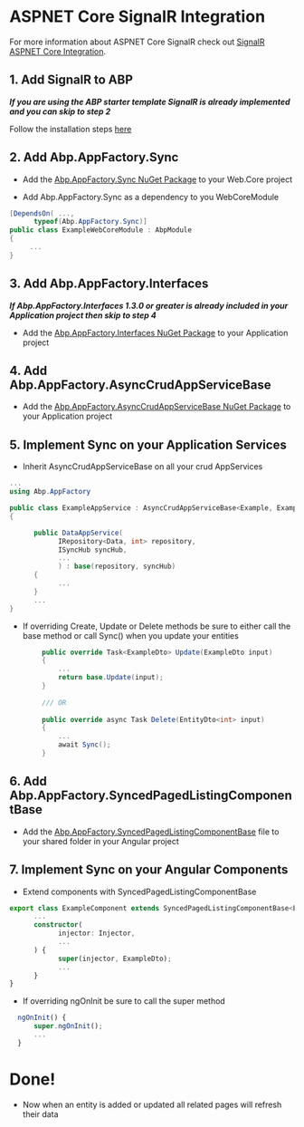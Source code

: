 # ASPNET Core SignalR Integration

For more information about ASPNET Core SignalR check out [SignalR ASPNET Core Integration](https://aspnetboilerplate.com/Pages/Documents/SignalR-AspNetCore-Integration).

## 1. Add SignalR to ABP

***If you are using the ABP starter template SignalR is already implemented and you can skip to step 2***

Follow the installation steps [here](https://aspnetboilerplate.com/Pages/Documents/SignalR-AspNetCore-Integration#installation)

## 2. Add Abp.AppFactory.Sync

* Add the [Abp.AppFactory.Sync NuGet Package](https://www.nuget.org/packages/Abp.AppFactory.Sync) to your Web.Core project

* Add Abp.AppFactory.Sync as a dependency to you WebCoreModule
```cs
[DependsOn( ...,
      typeof(Abp.AppFactory.Sync)]
public class ExampleWebCoreModule : AbpModule 
{ 
     ...
}
```

## 3. Add Abp.AppFactory.Interfaces

***If Abp.AppFactory.Interfaces 1.3.0 or greater is already included in your Application project then skip to step 4***

* Add the [Abp.AppFactory.Interfaces NuGet Package](https://www.nuget.org/packages/Abp.AppFactory.Interfaces) to your Application project

## 4. Add Abp.AppFactory.AsyncCrudAppServiceBase

* Add the [Abp.AppFactory.AsyncCrudAppServiceBase NuGet Package](https://www.nuget.org/packages/Abp.AppFactory.AsyncCrudAppServiceBase) to your Application project

## 5. Implement Sync on your Application Services 

* Inherit AsyncCrudAppServiceBase on all your crud AppServices

```cs
...
using Abp.AppFactory

public class ExampleAppService : AsyncCrudAppServiceBase<Example, ExampleDto>
{

      public DataAppService(
            IRepository<Data, int> repository,
            ISyncHub syncHub,
            ...
            ) : base(repository, syncHub)
      {
            ...
      }
      ...
}
```

* If overriding Create, Update or Delete methods be sure to either call the base method or call Sync() when you update your entities

```cs
        public override Task<ExampleDto> Update(ExampleDto input)
        {
            ...
            return base.Update(input);
        }
        
        /// OR
        
        public override async Task Delete(EntityDto<int> input)
        {
            ...
            await Sync();
        }
```
## 6. Add Abp.AppFactory.SyncedPagedListingComponentBase 

* Add the [Abp.AppFactory.SyncedPagedListingComponentBase](https://github.com/aodendaal/abp-appfactory-syncedpagedlistingcomponentbase) file to your shared folder in your Angular project

## 7. Implement Sync on your Angular Components 

* Extend components with SyncedPagedListingComponentBase

```ts
export class ExampleComponent extends SyncedPagedListingComponentBase<ExampleDto> {
      ...
      constructor(
            injector: Injector,
            ...
      ) {
            super(injector, ExampleDto);
            ...
      }
}
```

* If overriding ngOnInit be sure to call the super method

```ts
  ngOnInit() {
      super.ngOnInit();
      ...
  }
```

# Done!

* Now when an entity is added or updated all related pages will refresh their data 
